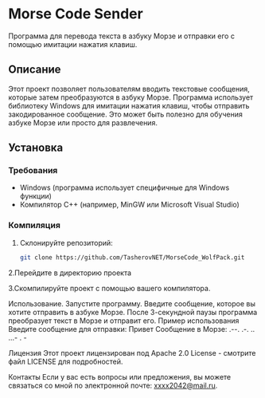 # Morse Code Sender

Программа для перевода текста в азбуку Морзе и отправки его с помощью имитации нажатия клавиш.

## Описание

Этот проект позволяет пользователям вводить текстовые сообщения, которые затем преобразуются в азбуку Морзе. Программа использует библиотеку Windows для имитации нажатия клавиш, чтобы отправить закодированное сообщение. Это может быть полезно для обучения азбуке Морзе или просто для развлечения.

## Установка

### Требования

- Windows (программа использует специфичные для Windows функции)
- Компилятор C++ (например, MinGW или Microsoft Visual Studio)

### Компиляция

1. Склонируйте репозиторий:
   ```bash
   git clone https://github.com/TasherovNET/MorseCode_WolfPack.git
2.Перейдите в директорию проекта

3.Скомпилируйте проект с помощью вашего компилятора.

Использование.
Запустите программу.
Введите сообщение, которое вы хотите отправить в азбуке Морзе.
После 3-секундной паузы программа преобразует текст в Морзе и отправит его.
Пример использования
Введите сообщение для отправки: Привет
Сообщение в Морзе: .--. .-. .. ...- . - 

Лицензия
Этот проект лицензирован под Apache 2.0 License - смотрите файл LICENSE для подробностей.

Контакты
Если у вас есть вопросы или предложения, вы можете связаться со мной по электронной почте: xxxx2042@mail.ru.

